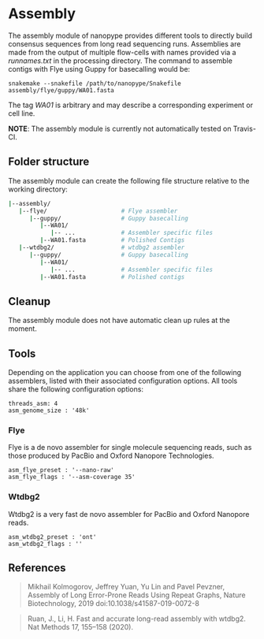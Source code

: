 # Assembly

The assembly module of nanopype provides different tools to directly build consensus sequences from long read sequencing runs.
Assemblies are made from the output of multiple flow-cells with names provided via a *runnames.txt* in the processing directory. The command to assemble contigs with Flye using Guppy for basecalling would be:

    snakemake --snakefile /path/to/nanopype/Snakefile assembly/flye/guppy/WA01.fasta

The tag *WA01* is arbitrary and may describe a corresponding experiment or cell line.

**NOTE**: The assembly module is currently not automatically tested on Travis-CI.

## Folder structure

The assembly module can create the following file structure relative to the working directory:

```sh
|--assembly/
   |--flye/                     # Flye assembler
      |--guppy/                 # Guppy basecalling
         |--WA01/
            |-- ...             # Assembler specific files
         |--WA01.fasta          # Polished Contigs
   |--wtdbg2/                   # wtdbg2 assembler
      |--guppy/                 # Guppy basecalling
         |--WA01/
            |-- ...             # Assembler specific files
         |--WA01.fasta          # Polished contigs
```


## Cleanup

The assembly module does not have automatic clean up rules at the moment.

## Tools

Depending on the application you can choose from one of the following assemblers, listed with their associated configuration options. All tools share the following configuration options:

```
threads_asm: 4
asm_genome_size : '48k'
```

### Flye

Flye is a de novo assembler for single molecule sequencing reads, such as those produced by PacBio and Oxford Nanopore Technologies.

```
asm_flye_preset : '--nano-raw'
asm_flye_flags : '--asm-coverage 35'
```

### Wtdbg2

Wtdbg2 is a very fast de novo assembler for PacBio and Oxford Nanopore reads.

```
asm_wtdbg2_preset : 'ont'
asm_wtdbg2_flags : ''
```

## References

>Mikhail Kolmogorov, Jeffrey Yuan, Yu Lin and Pavel Pevzner, Assembly of Long Error-Prone Reads Using Repeat Graphs, Nature Biotechnology, 2019 doi:10.1038/s41587-019-0072-8

>Ruan, J., Li, H. Fast and accurate long-read assembly with wtdbg2. Nat Methods 17, 155–158 (2020).

